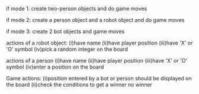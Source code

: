 if mode 1:
create two-person objects and do  game moves

if mode 2:
create a person object and  a robot object  and do game moves

if mode 3:
create 2 bot objects and game moves


actions of a robot object:
(i)have name
(ii)have player position
(iii)have 'X' or 'O' symbol
(iv)pick a random integer on the board 

actions of a person
(i)have name
(ii)have player position
(iii)have 'X' or 'O' symbol
(iv)enter a position on the board

Game actions:
(i)position entered  by a bot or person should be displayed on the board
(ii)check the conditions to get a winner no winner
